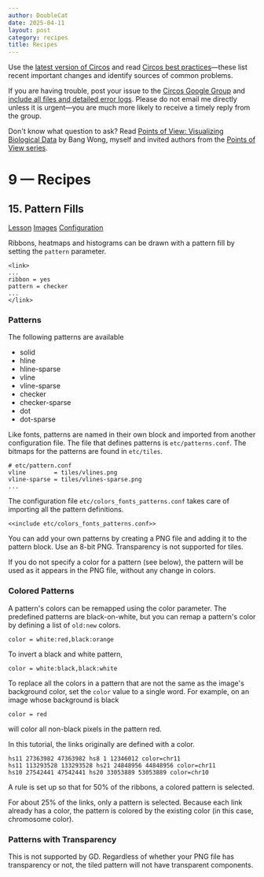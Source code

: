 ```yaml
---
author: DoubleCat
date: 2025-04-11
layout: post
category: recipes
title: Recipes
---
```


Use the [latest version of Circos](/software/download/circos/) and read
[Circos best
practices](/documentation/tutorials/reference/best_practices/)—these list
recent important changes and identify sources of common problems.

If you are having trouble, post your issue to the [Circos Google
Group](https://groups.google.com/group/circos-data-visualization) and [include
all files and detailed error logs](/support/support/). Please do not email me
directly unless it is urgent—you are much more likely to receive a timely
reply from the group.

Don't know what question to ask? Read [Points of View: Visualizing Biological
Data](https://www.nature.com/nmeth/journal/v9/n12/full/nmeth.2258.html) by
Bang Wong, myself and invited authors from the [Points of View
series](https://mk.bcgsc.ca/pointsofview).

# 9 — Recipes

## 15\. Pattern Fills

[Lesson](/documentation/tutorials/recipes/pattern_fills/lesson)
[Images](/documentation/tutorials/recipes/pattern_fills/images)
[Configuration](/documentation/tutorials/recipes/pattern_fills/configuration)

Ribbons, heatmaps and histograms can be drawn with a pattern fill by setting
the `pattern` parameter.

    
    
    <link>
    ...
    ribbon = yes
    pattern = checker
    ...
    </link>
    

### Patterns

The following patterns are available

  * solid 
  * hline 
  * hline-sparse 
  * vline 
  * vline-sparse 
  * checker 
  * checker-sparse 
  * dot 
  * dot-sparse 

Like fonts, patterns are named in their own block and imported from another
configuration file. The file that defines patterns is `etc/patterns.conf`. The
bitmaps for the patterns are found in `etc/tiles`.

    
    
    # etc/pattern.conf
    vline        = tiles/vlines.png
    vline-sparse = tiles/vlines-sparse.png
    ...
    

The configuration file `etc/colors_fonts_patterns.conf` takes care of
importing all the pattern definitions.

    
    
    <<include etc/colors_fonts_patterns.conf>>
    

You can add your own patterns by creating a PNG file and adding it to the
pattern block. Use an 8-bit PNG. Transparency is not supported for tiles.

If you do not specify a color for a pattern (see below), the pattern will be
used as it appears in the PNG file, without any change in colors.

### Colored Patterns

A pattern's colors can be remapped using the color parameter. The predefined
patterns are black-on-white, but you can remap a pattern's color by defining a
list of `old:new` colors.

    
    
    color = white:red,black:orange
    

To invert a black and white pattern,

    
    
    color = white:black,black:white
    

To replace all the colors in a pattern that are not the same as the image's
background color, set the `color` value to a single word. For example, on an
image whose background is black

    
    
    color = red
    

will color all non-black pixels in the pattern red.

In this tutorial, the links originally are defined with a color.

    
    
    hs11 27363982 47363982 hs8 1 12346012 color=chr11
    hs11 113293528 133293528 hs21 24848956 44848956 color=chr11
    hs10 27542441 47542441 hs20 33053889 53053889 color=chr10
    

A rule is set up so that for 50% of the ribbons, a colored pattern is
selected.

For about 25% of the links, only a pattern is selected. Because each link
already has a color, the pattern is colored by the existing color (in this
case, chromosome color).

### Patterns with Transparency

This is not supported by GD. Regardless of whether your PNG file has
transparency or not, the tiled pattern will not have transparent components.

